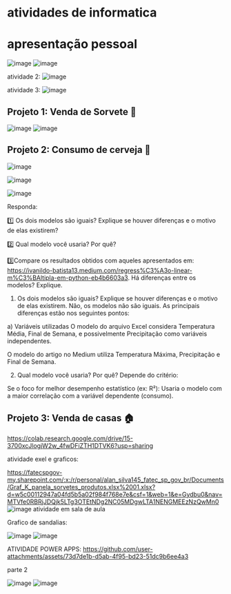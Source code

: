 # atividades de informatica 
# apresentação pessoal 
![image](https://github.com/user-attachments/assets/3bc19505-6b39-4ecc-8295-53e8c55539bc)
![image](https://github.com/user-attachments/assets/e8714ff0-f264-49df-9a65-6f9488949d65)

atividade 2:
![image](https://github.com/user-attachments/assets/aa934156-945d-48f7-a14d-37c75ed11e9f)


atividade 3:
![image](https://github.com/user-attachments/assets/5ee2ed03-15cc-4de5-938d-4c3149e698a2)


## Projeto 1: Venda de Sorvete 🍨
![image](https://github.com/user-attachments/assets/908019d9-cf7f-467a-904d-76219414907f)
![image](https://github.com/user-attachments/assets/9c415cad-966b-4071-b125-4cd567ac140a)

## Projeto 2: Consumo de cerveja 🍺
![image](https://github.com/user-attachments/assets/f2315a12-7803-4db7-bc4a-134aef9329e5)

![image](https://github.com/user-attachments/assets/042dec4f-67b6-43c5-9488-13e64236ff9b)

![image](https://github.com/user-attachments/assets/a54138d1-9797-4aed-aa8f-aeed98d2ffc6)

Responda: </p>
:one: Os dois modelos são iguais? Explique se houver diferenças e o motivo de elas existirem?</p>

2️⃣ Qual modelo você usaria? Por quê?</p>
:three:Compare os resultados obtidos com aqueles apresentados em:
https://ivanildo-batista13.medium.com/regress%C3%A3o-linear-m%C3%BAltipla-em-python-eb4b6603a3. Há diferenças entre os modelos? Explique.
 1. Os dois modelos são iguais? Explique se houver diferenças e o motivo de elas existirem.
Não, os modelos não são iguais.
As principais diferenças estão nos seguintes pontos:

a) Variáveis utilizadas
O modelo do arquivo Excel considera Temperatura Média, Final de Semana, e possivelmente Precipitação como variáveis independentes.

O modelo do artigo no Medium utiliza Temperatura Máxima, Precipitação e Final de Semana.

2. Qual modelo você usaria? Por quê?
Depende do critério:

Se o foco for melhor desempenho estatístico (ex: R²):
Usaria o modelo com a maior correlação com a variável dependente (consumo).

## Projeto 3: Venda de casas 🏠
https://colab.research.google.com/drive/15-3700xcJlogjW2w_4fwDFiZTH1DTVK6?usp=sharing

atividade exel e graficos:

https://fatecspgov-my.sharepoint.com/:x:/r/personal/alan_silva145_fatec_sp_gov_br/Documents/Graf_K_panela_sorvetes_produtos.xlsx%2001.xlsx?d=w5c00112947a04fd5b5a02f984f768e7e&csf=1&web=1&e=Gydbu0&nav=MTVfe0RBRjJDQjk5LTg3OTEtNDg2NC05MDgwLTA1NENGMEEzNzQwMn0
![image](https://github.com/user-attachments/assets/b6648343-49ca-42a9-b3f4-1e62904fbac3)
atividade em sala de aula

Grafico de sandalias:

![image](https://github.com/user-attachments/assets/6dce61fb-6ed7-4dfb-8014-5628eef7cb60)
![image](https://github.com/user-attachments/assets/0c7bb775-ed6e-4015-b637-ba73031d11c9)

ATIVIDADE POWER APPS:
https://github.com/user-attachments/assets/73d7de1b-d5ab-4f95-bd23-51dc9b6ee4a3

parte 2

![image](https://github.com/user-attachments/assets/043b296d-4456-4adc-b51c-fa3e31cfbf52)
![image](https://github.com/user-attachments/assets/178839f7-d2f4-4081-a29e-e0a77c9fa254)







